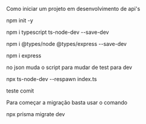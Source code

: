 Como iniciar um projeto em desenvolvimento de api's

npm init -y

npm i typescript ts-node-dev --save-dev

npm i @types/node @types/express --save-dev

npm i express   

no json muda o script para mudar de test para dev 

npx ts-node-dev --respawn index.ts

teste comit

Para começar a migração basta usar o comando

npx prisma migrate dev